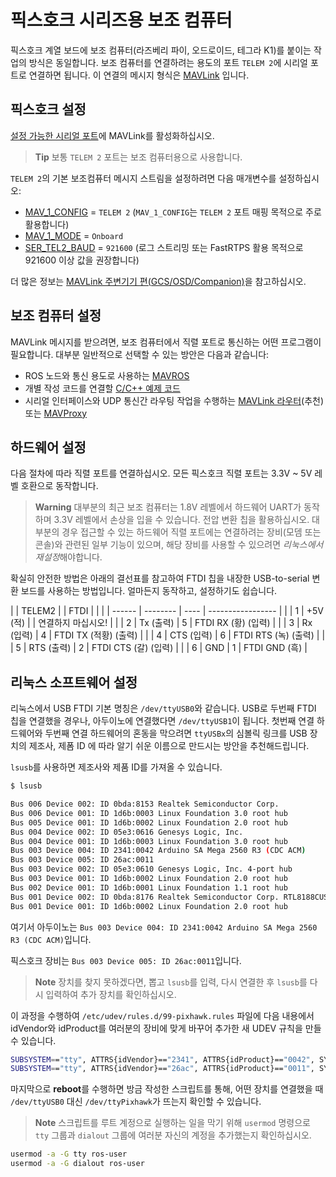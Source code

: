 # 픽스호크 시리즈용 보조 컴퓨터

픽스호크 계열 보드에 보조 컴퓨터(라즈베리 파이, 오드로이드, 테그라 K1)를 붙이는 작업의 방식은 동일합니다. 보조 컴퓨터를 연결하려는 용도의 포트 `TELEM 2`에 시리얼 포트로 연결하면 됩니다. 이 연결의 메시지 형식은 [MAVLink](https://mavlink.io/en/) 입니다.

## 픽스호크 설정

[설정 가능한 시리얼 포트](https://docs.px4.io/master/en/peripherals/serial_configuration.html)에 MAVLink를 활성화하십시오.

> **Tip** 보통 `TELEM 2` 포트는 보조 컴퓨터용으로 사용합니다.

`TELEM 2`의 기본 보조컴퓨터 메시지 스트림을 설정하려면 다음 매개변수를 설정하십시오:

* [MAV_1_CONFIG](../advanced/parameter_reference.md#MAV_1_CONFIG) = `TELEM 2` (`MAV_1_CONFIG`는 `TELEM 2` 포트 매핑 목적으로 주로 활용합니다)
* [MAV_1_MODE](../advanced/parameter_reference.md#MAV_1_MODE) = `Onboard`
* [SER_TEL2_BAUD](../advanced/parameter_reference.md#SER_TEL2_BAUD) = `921600` (로그 스트리밍 또는 FastRTPS 활용 목적으로 921600 이상 값을 권장합니다)

더 많은 정보는 [MAVLink 주변기기 편(GCS/OSD/Companion)](https://docs.px4.io/master/en/peripherals/mavlink_peripherals.html)을 참고하십시오.

## 보조 컴퓨터 설정

MAVLink 메시지를 받으려면, 보조 컴퓨터에서 직렬 포트로 통신하는 어떤 프로그램이 필요합니다. 대부분 일반적으로 선택할 수 있는 방안은 다음과 같습니다:

* ROS 노드와 통신 용도로 사용하는 [MAVROS](../ros/mavros_installation.md)
* 개별 작성 코드를 연결할 [C/C++ 예제 코드](https://github.com/mavlink/c_uart_interface_example)
* 시리얼 인터페이스와 UDP 통신간 라우팅 작업을 수행하는 [MAVLink 라우터](https://github.com/intel/mavlink-router)(추천) 또는 [MAVProxy](https://ardupilot.org/mavproxy/)

## 하드웨어 설정

다음 절차에 따라 직렬 포트를 연결하십시오. 모든 픽스호크 직렬 포트는 3.3V ~ 5V 레벨 호환으로 동작합니다.

> **Warning** 대부분의 최근 보조 컴퓨터는 1.8V 레벨에서 하드웨어 UART가 동작하며 3.3V 레벨에서 손상을 입을 수 있습니다. 전압 변환 칩을 활용하십시오. 대부분의 경우 접근할 수 있는 하드웨어 직렬 포트에는 연결하려는 장비(모뎀 또는 콘솔)와 관련된 일부 기능이 있으며, 해당 장비를 사용할 수 있으려면 *리눅스에서 재설정*해야합니다.

확실히 안전한 방법은 아래의 결선표를 참고하여 FTDI 칩을 내장한 USB-to-serial 변환 보드를 사용하는 방법입니다. 얼마든지 동작하고, 설정하기도 쉽습니다.

|  | TELEM2 |          | FTDI |                   |
|  | ------ | -------- | ---- | ----------------- |
|  | 1      | +5V (적)  |      | 연결하지 마십시오!        |
|  | 2      | Tx (출력)  | 5    | FTDI RX (황) (입력)  |
|  | 3      | Rx (입력)  | 4    | FTDI TX (적황) (출력) |
|  | 4      | CTS (입력) | 6    | FTDI RTS (녹) (출력) |
|  | 5      | RTS (출력) | 2    | FTDI CTS (갈) (입력) |
|  | 6      | GND      | 1    | FTDI GND (흑)      |

## 리눅스 소프트웨어 설정

리눅스에서 USB FTDI 기본 명칭은 `/dev/ttyUSB0`와 같습니다. USB로 두번째 FTDI 칩을 연결했을 경우나, 아두이노에 연결했다면 `/dev/ttyUSB1`이 됩니다. 첫번째 연결 하드웨어와 두번째 연결 하드웨어의 혼동을 막으려면 `ttyUSBx`의 심볼릭 링크를 USB 장치의 제조사, 제폼 ID 에 따라 알기 쉬운 이름으로 만드시는 방안을 추천해드립니다.

`lsusb`를 사용하면 제조사와 제품 ID를 가져올 수 있습니다.

```sh
$ lsusb

Bus 006 Device 002: ID 0bda:8153 Realtek Semiconductor Corp.
Bus 006 Device 001: ID 1d6b:0003 Linux Foundation 3.0 root hub
Bus 005 Device 001: ID 1d6b:0002 Linux Foundation 2.0 root hub
Bus 004 Device 002: ID 05e3:0616 Genesys Logic, Inc.
Bus 004 Device 001: ID 1d6b:0003 Linux Foundation 3.0 root hub
Bus 003 Device 004: ID 2341:0042 Arduino SA Mega 2560 R3 (CDC ACM)
Bus 003 Device 005: ID 26ac:0011
Bus 003 Device 002: ID 05e3:0610 Genesys Logic, Inc. 4-port hub
Bus 003 Device 001: ID 1d6b:0002 Linux Foundation 2.0 root hub
Bus 002 Device 001: ID 1d6b:0001 Linux Foundation 1.1 root hub
Bus 001 Device 002: ID 0bda:8176 Realtek Semiconductor Corp. RTL8188CUS 802.11n WLAN Adapter
Bus 001 Device 001: ID 1d6b:0002 Linux Foundation 2.0 root hub
```

여기서 아두이노는 `Bus 003 Device 004: ID 2341:0042 Arduino SA Mega 2560 R3 (CDC ACM)`입니다.

픽스호크 장비는 `Bus 003 Device 005: ID 26ac:0011`입니다.

> **Note** 장치를 찾지 못하겠다면, 뽑고 `lsusb`를 입력, 다시 연결한 후 `lsusb`를 다시 입력하여 추가 장치를 확인하십시오.

이 과정을 수행하여 `/etc/udev/rules.d/99-pixhawk.rules` 파일에 다음 내용에서 idVendor와 idProduct를 여러분의 장비에 맞게 바꾸어 추가한 새 UDEV 규칙을 만들 수 있습니다.

```sh
SUBSYSTEM=="tty", ATTRS{idVendor}=="2341", ATTRS{idProduct}=="0042", SYMLINK+="ttyArduino"
SUBSYSTEM=="tty", ATTRS{idVendor}=="26ac", ATTRS{idProduct}=="0011", SYMLINK+="ttyPixhawk"
```

마지막으로 **reboot**를 수행하면 방금 작성한 스크립트를 통해, 어떤 장치를 연결했을 때 `/dev/ttyUSB0` 대신 `/dev/ttyPixhawk`가 뜨는지 확인할 수 있습니다.

> **Note** 스크립트를 루트 계정으로 실행하는 일을 막기 위해 `usermod` 명령으로 `tty` 그룹과 `dialout` 그룹에 여러분 자신의 계정을 추가했는지 확인하십시오.

```sh
usermod -a -G tty ros-user
usermod -a -G dialout ros-user
```